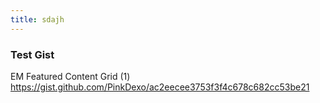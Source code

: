 ```yaml
---
title: sdajh
---
```


### Test Gist

EM Featured Content Grid (1)
https://gist.github.com/PinkDexo/ac2eecee3753f3f4c678c682cc53be21
